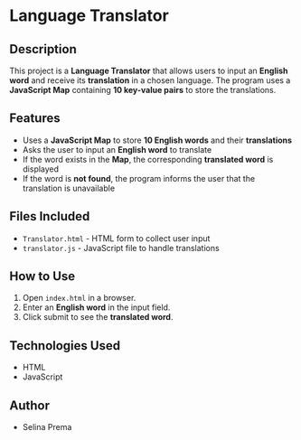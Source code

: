 # Language Translator

## Description
This project is a **Language Translator** that allows users to input an **English word** and receive its **translation** in a chosen language. The program uses a **JavaScript Map** containing **10 key-value pairs** to store the translations.

## Features
- Uses a **JavaScript Map** to store **10 English words** and their **translations**
- Asks the user to input an **English word** to translate
- If the word exists in the **Map**, the corresponding **translated word** is displayed
- If the word is **not found**, the program informs the user that the translation is unavailable

## Files Included
- `Translator.html` - HTML form to collect user input
- `translator.js` - JavaScript file to handle translations


## How to Use
1. Open `index.html` in a browser.
2. Enter an **English word** in the input field.
3. Click submit to see the **translated word**.

## Technologies Used
- HTML
- JavaScript

## Author
- Selina Prema

